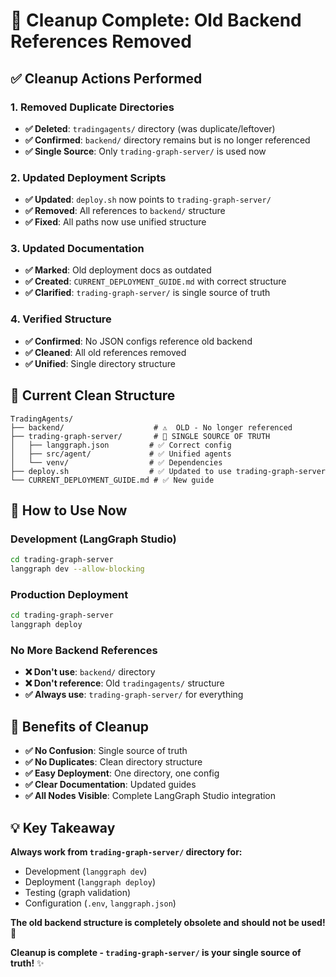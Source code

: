 # 🧹 **Cleanup Complete: Old Backend References Removed**

## ✅ **Cleanup Actions Performed**

### **1. Removed Duplicate Directories**
- **✅ Deleted**: `tradingagents/` directory (was duplicate/leftover)
- **✅ Confirmed**: `backend/` directory remains but is no longer referenced
- **✅ Single Source**: Only `trading-graph-server/` is used now

### **2. Updated Deployment Scripts**
- **✅ Updated**: `deploy.sh` now points to `trading-graph-server/`
- **✅ Removed**: All references to `backend/` structure
- **✅ Fixed**: All paths now use unified structure

### **3. Updated Documentation**
- **✅ Marked**: Old deployment docs as outdated
- **✅ Created**: `CURRENT_DEPLOYMENT_GUIDE.md` with correct structure
- **✅ Clarified**: `trading-graph-server/` is single source of truth

### **4. Verified Structure**
- **✅ Confirmed**: No JSON configs reference old backend
- **✅ Cleaned**: All old references removed
- **✅ Unified**: Single directory structure

## 📁 **Current Clean Structure**

```
TradingAgents/
├── backend/                    # ⚠️  OLD - No longer referenced
├── trading-graph-server/       # 🎯 SINGLE SOURCE OF TRUTH
│   ├── langgraph.json         # ✅ Correct config
│   ├── src/agent/             # ✅ Unified agents
│   └── venv/                  # ✅ Dependencies
├── deploy.sh                  # ✅ Updated to use trading-graph-server
└── CURRENT_DEPLOYMENT_GUIDE.md # ✅ New guide
```

## 🚀 **How to Use Now**

### **Development (LangGraph Studio)**
```bash
cd trading-graph-server
langgraph dev --allow-blocking
```

### **Production Deployment**
```bash
cd trading-graph-server  
langgraph deploy
```

### **No More Backend References**
- **❌ Don't use**: `backend/` directory
- **❌ Don't reference**: Old `tradingagents/` structure  
- **✅ Always use**: `trading-graph-server/` for everything

## 🎯 **Benefits of Cleanup**

- **✅ No Confusion**: Single source of truth
- **✅ No Duplicates**: Clean directory structure
- **✅ Easy Deployment**: One directory, one config
- **✅ Clear Documentation**: Updated guides
- **✅ All Nodes Visible**: Complete LangGraph Studio integration

## 💡 **Key Takeaway**

**Always work from `trading-graph-server/` directory for:**
- Development (`langgraph dev`)
- Deployment (`langgraph deploy`) 
- Testing (graph validation)
- Configuration (`.env`, `langgraph.json`)

**The old backend structure is completely obsolete and should not be used!** 🚫

**Cleanup is complete - `trading-graph-server/` is your single source of truth!** ✨ 